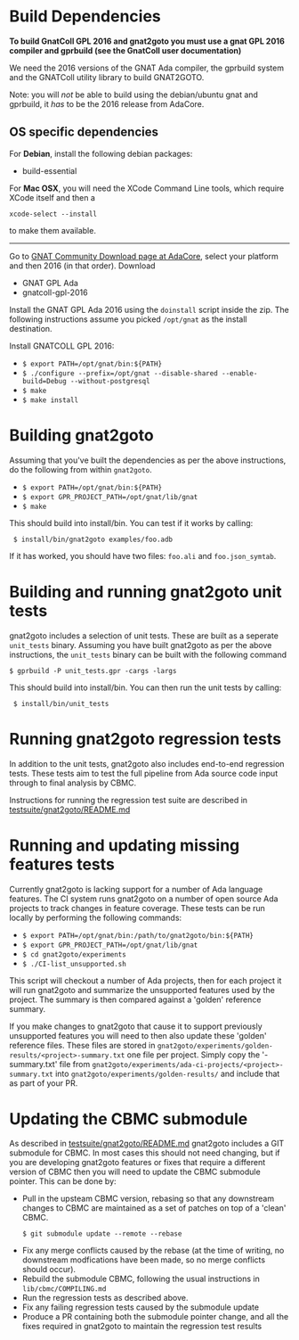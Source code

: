 # Build Dependencies

**To build GnatColl GPL 2016 and gnat2goto you must use a gnat GPL 2016 compiler and gprbuild (see the GnatColl user documentation)**

We need the 2016 versions of the GNAT Ada compiler, the gprbuild system and the
GNATColl utility library to build GNAT2GOTO.

Note: you will *not* be able to build using the debian/ubuntu gnat and gprbuild, it *has* to be the 2016 release from AdaCore.

## OS specific dependencies

For **Debian**, install the following debian packages:
  - build-essential

For **Mac OSX**, you will need the XCode Command Line tools, which require XCode itself and then a
```
xcode-select --install
```
to make them available.

----------------------------

Go to [GNAT Community Download page at AdaCore](https://www.adacore.com/download/more),
select your platform and then 2016 (in that order). Download

  * GNAT GPL Ada
  * gnatcoll-gpl-2016


Install the GNAT GPL Ada 2016 using the `doinstall` script inside the zip. The following instructions assume you picked `/opt/gnat` as the install destination.

Install GNATCOLL GPL 2016:
  - `$ export PATH=/opt/gnat/bin:${PATH}`
  - `$ ./configure --prefix=/opt/gnat --disable-shared --enable-build=Debug --without-postgresql`
  - `$ make`
  - `$ make install`


# Building gnat2goto

Assuming that you've built the dependencies as per the above instructions, do the following from within `gnat2goto`.

  - `$ export PATH=/opt/gnat/bin:${PATH}`
  - `$ export GPR_PROJECT_PATH=/opt/gnat/lib/gnat`
  - `$ make`

This should build into install/bin. You can test if it works by calling:

` $ install/bin/gnat2goto examples/foo.adb`

If it has worked, you should have two files: `foo.ali` and `foo.json_symtab`.

# Building and running gnat2goto unit tests

gnat2goto includes a selection of unit tests. These are built as a seperate
`unit_tests` binary. Assuming you have built gnat2goto as per the above
instructions, the `unit_tests` binary can be built with the following command

`$ gprbuild -P unit_tests.gpr -cargs -largs`

This should build into install/bin. You can then run the unit tests by calling:

` $ install/bin/unit_tests`

# Running gnat2goto regression tests

In addition to the unit tests, gnat2goto also includes end-to-end regression
tests. These tests aim to test the full pipeline from Ada source code input
through to final analysis by CBMC.

Instructions for running the regression test suite are described in [testsuite/gnat2goto/README.md](../testsuite/gnat2goto/README.md)

# Running and updating missing features tests

Currently gnat2goto is lacking support for a number of Ada language features.
The CI system runs gnat2goto on a number of open source Ada projects to track
changes in feature coverage. These tests can be run locally by performing the
following commands:

- `$ export PATH=/opt/gnat/bin:/path/to/gnat2goto/bin:${PATH}`
- `$ export GPR_PROJECT_PATH=/opt/gnat/lib/gnat`
- `$ cd gnat2goto/experiments`
- `$ ./CI-list_unsupported.sh`

This script will checkout a number of Ada projects, then for each project it will
run gnat2goto and summarize the unsupported features used by the project. The
summary is then compared against a 'golden' reference summary.

If you make changes to gnat2goto that cause it to support previously unsupported
features you will need to then also update these 'golden' reference files. These
files are stored in `gnat2goto/experiments/golden-results/<project>-summary.txt`
one file per project. Simply copy the '<project>-summary.txt' file from
`gnat2goto/experiments/ada-ci-projects/<project>-summary.txt` into
`gnat2goto/experiments/golden-results/` and include that as part of your PR.

# Updating the CBMC submodule

As described in [testsuite/gnat2goto/README.md](../testsuite/gnat2goto/README.md)
gnat2goto includes a GIT submodule for CBMC. In most cases this should not need
changing, but if you are developing gnat2goto features or fixes that require a
different version of CBMC then you will need to update the CBMC submodule
pointer. This can be done by:

 - Pull in the upsteam CBMC version, rebasing so that any downstream changes
   to CBMC are maintained as a set of patches on top of a 'clean' CBMC.
   ```
   $ git submodule update --remote --rebase
   ```
 - Fix any merge conflicts caused by the rebase (at the time of writing, no
   downstream modfications have been made, so no merge conflicts should occur).
 - Rebuild the submodule CBMC, following the usual instructions in `lib/cbmc/COMPILING.md`
 - Run the regression tests as described above.
 - Fix any failing regression tests caused by the submodule update
 - Produce a PR containing both the submodule pointer change, and all the fixes
   required in gnat2goto to maintain the regression test results
